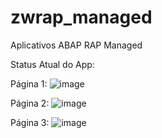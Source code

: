# zwrap_managed
Aplicativos ABAP RAP Managed

Status Atual do App:

Página 1:
![image](https://github.com/user-attachments/assets/e875613b-35c7-46f4-a687-4872bb6b1adc)


Página 2:
![image](https://github.com/user-attachments/assets/060c0a3f-823b-4a56-bbd3-2b2c78d1289f)


Página 3:
![image](https://github.com/user-attachments/assets/ca579da1-7061-4436-85c9-3936e114ed49)


